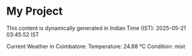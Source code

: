# My Project

This content is dynamically generated in Indian Time (IST): 2025-05-21 03:45:52 IST


Current Weather in Coimbatore:
Temperature: 24.88 °C
Condition: mist
